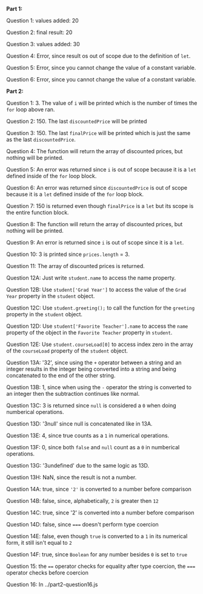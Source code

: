 **Part 1:**

Question 1: values added:  20

Question 2: final result:  20

Question 3: values added:  30

Question 4: Error, since result os out of scope due to the definition of `let`.

Question 5: Error, since you cannot change the value of a constant variable.

Question 6: Error, since you cannot change the value of a constant variable.

**Part 2:**

Question 1: 3. The value of `i` will be printed which is the number of times the `for` loop above ran.

Question 2: 150. The last `discountedPrice` will be printed

Question 3: 150. The last `finalPrice` will be printed which is just the same as the last `discountedPrice`.

Question 4: The function will return the array of discounted prices, but nothing will be printed.

Question 5: An error was returned since `i` is out of scope because it is a `let` defined inside of the `for` loop block.

Question 6: An error was returned since `discountedPrice` is out of scope because it is a `let` defined inside of the `for` loop block.

Question 7: 150 is returned even though `finalPrice` is a `let` but its scope is the entire function block.

Question 8: The function will return the array of discounted prices, but nothing will be printed.

Question 9: An error is returned since `i` is out of scope since it is a `let`.

Question 10: 3 is printed since `prices.length` = 3.

Question 11: The array of discounted prices is returned.

Question 12A: Just write `student.name` to access the name property.

Question 12B: Use `student['Grad Year']` to access the value of the `Grad Year` property in the `student` object.

Question 12C: Use `student.greeting();` to call the function for the `greeting` property in the `student` object.

Question 12D: Use `student['Favorite Teacher'].name` to access the `name` property of the object in the `Favorite Teacher` property in `student`.

Question 12E: Use `student.courseLoad[0]` to access index zero in the array of the `courseLoad` property of the `student` object.

Question 13A: '32', since using the `+` operator between a string and an integer results in the integer being converted into a string and being concatenated to the end of the other string.

Question 13B: 1, since when using the `-` operator the string is converted to an integer then the subtraction continues like normal.

Question 13C: 3 is returned since `null` is considered a `0` when doing numberical operations.

Question 13D: '3null' since null is concatenated like in 13A.

Question 13E: 4, since true counts as a `1` in numerical operations.

Question 13F: 0, since both `false` and `null` count as a `0` in numberical operations.

Question 13G: '3undefined' due to the same logic as 13D.

Question 13H: NaN, since the result is not a number.

Question 14A: true, since `'2'` is converted to a number before comparison

Question 14B: false, since, alphabetically, `2` is greater then `12`

Question 14C: true, since '2' is converted into a number before comparison

Question 14D: false, since `===` doesn't perform type coercion

Question 14E: false, even though `true` is converted to a `1` in its numerical form, it still isn't equal to `2`

Question 14F: true, since `Boolean` for any number besides `0` is set to `true`

Question 15: the `==` operator checks for equality after type coercion, the `===` operator checks before coercion

Question 16: In ../part2-question16.js








